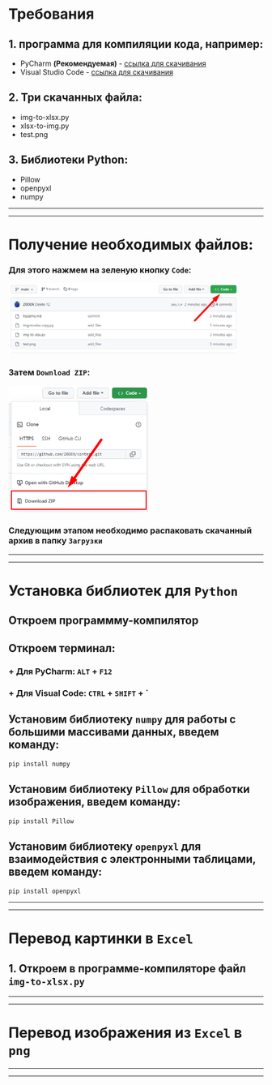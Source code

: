 # Требования
## 1. программа для компиляции кода, например:
+ PyCharm **(Рекомендуемая)** - [ссылка для скачивания](https://www.jetbrains.com/ru-ru/pycharm/download/#section=windows)
+ Visual Studio Code - [ссылка для скачивания](https://code.visualstudio.com/download)
## 2. Три скачанных файла:
+ img-to-xlsx.py
+ xlsx-to-img.py
+ test.png
## 3. Библиотеки Python:
+ Pillow
+ openpyxl
+ numpy
--------
--------

# Получение необходимых файлов:

### Для этого нажмем на зеленую кнопку `Code`:
<img src="https://github.com/Z0DEN/images/blob/main/Contest/Code-button.png" width="90%" height="90%"/>

### Затем `Download ZIP`:
<img src="https://github.com/Z0DEN/images/blob/main/Contest/Download.png" width="55%" height="55%"/>

### Следующим этапом необходимо распаковать скачанный архив в папку `Загрузки`
---
---
# Установка библиотек для `Python`
## Откроем программму-компилятор
## Откроем терминал:
### + Для PyCharm: **`ALT` + `F12`**
### + Для Visual Code: **`CTRL`** + **`SHIFT`** + **`**
## Установим библиотеку `numpy` для работы с большими массивами данных, введем команду:
```
pip install numpy
```
## Установим библиотеку `Pillow` для обработки изображения, введем команду:
```
pip install Pillow
```
## Установим библиотеку `openpyxl` для взаимодействия с электронными таблицами, введем команду:
```
pip install openpyxl
```
---
---
# Перевод картинки в `Excel`
## 1. Откроем в программе-компиляторе файл `img-to-xlsx.py`
---
---
# Перевод изображения из `Excel` в `png`  

---
---
 